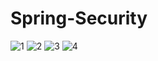 # Spring-Security

![1](https://user-images.githubusercontent.com/61873638/184531228-d1770453-f748-4327-b908-84c4c4673372.png)
![2](https://user-images.githubusercontent.com/61873638/184531234-fb79b6d3-1c34-4a25-8eda-3477babb9d76.png)
![3](https://user-images.githubusercontent.com/61873638/184531237-d9b56fa2-b256-414e-a8bf-a732e5689ac2.png)
![4](https://user-images.githubusercontent.com/61873638/184531242-9d4eb73e-51a3-419c-8146-2d15a0bfe3e2.png)
